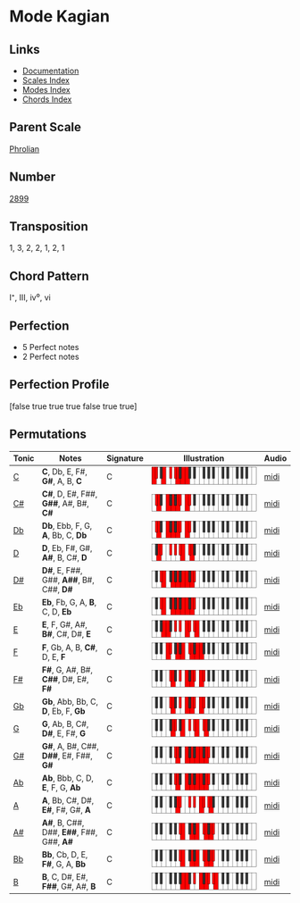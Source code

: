 # Mode Kagian

## Links

- [Documentation](README.md)
- [Scales Index](Scales.md)
- [Modes Index](Modes.md)
- [Chords Index](Chords.md)

## Parent Scale

[Phrolian](ScalePhrolian.md)

## Number

[2899](https://ianring.com/musictheory/scales/2899)

## Transposition

1, 3, 2, 2, 1, 2, 1

## Chord Pattern

I⁺, III, iv⁰, vi

## Perfection

- 5 Perfect notes
- 2 Perfect notes

## Perfection Profile

[false true true true false true true]

## Permutations

| Tonic | Notes | Signature | Illustration | Audio |
|-------|-------|-----------|--------------|-------|
| [C](ModeCNaturalKagian.md) | **C**, Db, E, F#, **G#**, A, B, **C** | C | ![CNaturalKagian](ModeCNaturalKagian.png) | [midi](https://github.com/edipermadi/music/blob/main/docs/ModeCNaturalKagian.mid?raw=true) |
| [C#](ModeCSharpKagian.md) | **C#**, D, E#, F##, **G##**, A#, B#, **C#** | C | ![CSharpKagian](ModeCSharpKagian.png) | [midi](https://github.com/edipermadi/music/blob/main/docs/ModeCSharpKagian.mid?raw=true) |
| [Db](ModeDFlatKagian.md) | **Db**, Ebb, F, G, **A**, Bb, C, **Db** | C | ![DFlatKagian](ModeDFlatKagian.png) | [midi](https://github.com/edipermadi/music/blob/main/docs/ModeDFlatKagian.mid?raw=true) |
| [D](ModeDNaturalKagian.md) | **D**, Eb, F#, G#, **A#**, B, C#, **D** | C | ![DNaturalKagian](ModeDNaturalKagian.png) | [midi](https://github.com/edipermadi/music/blob/main/docs/ModeDNaturalKagian.mid?raw=true) |
| [D#](ModeDSharpKagian.md) | **D#**, E, F##, G##, **A##**, B#, C##, **D#** | C | ![DSharpKagian](ModeDSharpKagian.png) | [midi](https://github.com/edipermadi/music/blob/main/docs/ModeDSharpKagian.mid?raw=true) |
| [Eb](ModeEFlatKagian.md) | **Eb**, Fb, G, A, **B**, C, D, **Eb** | C | ![EFlatKagian](ModeEFlatKagian.png) | [midi](https://github.com/edipermadi/music/blob/main/docs/ModeEFlatKagian.mid?raw=true) |
| [E](ModeENaturalKagian.md) | **E**, F, G#, A#, **B#**, C#, D#, **E** | C | ![ENaturalKagian](ModeENaturalKagian.png) | [midi](https://github.com/edipermadi/music/blob/main/docs/ModeENaturalKagian.mid?raw=true) |
| [F](ModeFNaturalKagian.md) | **F**, Gb, A, B, **C#**, D, E, **F** | C | ![FNaturalKagian](ModeFNaturalKagian.png) | [midi](https://github.com/edipermadi/music/blob/main/docs/ModeFNaturalKagian.mid?raw=true) |
| [F#](ModeFSharpKagian.md) | **F#**, G, A#, B#, **C##**, D#, E#, **F#** | C | ![FSharpKagian](ModeFSharpKagian.png) | [midi](https://github.com/edipermadi/music/blob/main/docs/ModeFSharpKagian.mid?raw=true) |
| [Gb](ModeGFlatKagian.md) | **Gb**, Abb, Bb, C, **D**, Eb, F, **Gb** | C | ![GFlatKagian](ModeGFlatKagian.png) | [midi](https://github.com/edipermadi/music/blob/main/docs/ModeGFlatKagian.mid?raw=true) |
| [G](ModeGNaturalKagian.md) | **G**, Ab, B, C#, **D#**, E, F#, **G** | C | ![GNaturalKagian](ModeGNaturalKagian.png) | [midi](https://github.com/edipermadi/music/blob/main/docs/ModeGNaturalKagian.mid?raw=true) |
| [G#](ModeGSharpKagian.md) | **G#**, A, B#, C##, **D##**, E#, F##, **G#** | C | ![GSharpKagian](ModeGSharpKagian.png) | [midi](https://github.com/edipermadi/music/blob/main/docs/ModeGSharpKagian.mid?raw=true) |
| [Ab](ModeAFlatKagian.md) | **Ab**, Bbb, C, D, **E**, F, G, **Ab** | C | ![AFlatKagian](ModeAFlatKagian.png) | [midi](https://github.com/edipermadi/music/blob/main/docs/ModeAFlatKagian.mid?raw=true) |
| [A](ModeANaturalKagian.md) | **A**, Bb, C#, D#, **E#**, F#, G#, **A** | C | ![ANaturalKagian](ModeANaturalKagian.png) | [midi](https://github.com/edipermadi/music/blob/main/docs/ModeANaturalKagian.mid?raw=true) |
| [A#](ModeASharpKagian.md) | **A#**, B, C##, D##, **E##**, F##, G##, **A#** | C | ![ASharpKagian](ModeASharpKagian.png) | [midi](https://github.com/edipermadi/music/blob/main/docs/ModeASharpKagian.mid?raw=true) |
| [Bb](ModeBFlatKagian.md) | **Bb**, Cb, D, E, **F#**, G, A, **Bb** | C | ![BFlatKagian](ModeBFlatKagian.png) | [midi](https://github.com/edipermadi/music/blob/main/docs/ModeBFlatKagian.mid?raw=true) |
| [B](ModeBNaturalKagian.md) | **B**, C, D#, E#, **F##**, G#, A#, **B** | C | ![BNaturalKagian](ModeBNaturalKagian.png) | [midi](https://github.com/edipermadi/music/blob/main/docs/ModeBNaturalKagian.mid?raw=true) |
